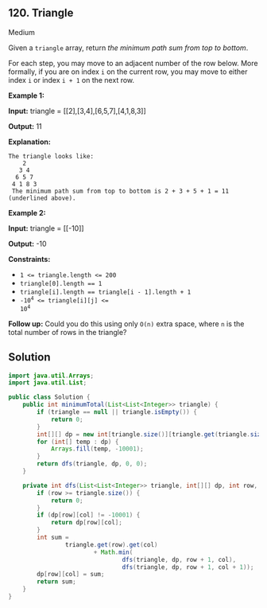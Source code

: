 ## 120\. Triangle

Medium

Given a `triangle` array, return _the minimum path sum from top to bottom_.

For each step, you may move to an adjacent number of the row below. More formally, if you are on index `i` on the current row, you may move to either index `i` or index `i + 1` on the next row.

**Example 1:**

**Input:** triangle = \[\[2],[3,4],[6,5,7],[4,1,8,3]]

**Output:** 11

**Explanation:**

    The triangle looks like:
        2
       3 4
      6 5 7
     4 1 8 3
     The minimum path sum from top to bottom is 2 + 3 + 5 + 1 = 11 (underlined above). 

**Example 2:**

**Input:** triangle = \[\[-10]]

**Output:** -10 

**Constraints:**

*   `1 <= triangle.length <= 200`
*   `triangle[0].length == 1`
*   `triangle[i].length == triangle[i - 1].length + 1`
*   <code>-10<sup>4</sup> <= triangle[i][j] <= 10<sup>4</sup></code>

**Follow up:** Could you do this using only `O(n)` extra space, where `n` is the total number of rows in the triangle?

## Solution

```java
import java.util.Arrays;
import java.util.List;

public class Solution {
    public int minimumTotal(List<List<Integer>> triangle) {
        if (triangle == null || triangle.isEmpty()) {
            return 0;
        }
        int[][] dp = new int[triangle.size()][triangle.get(triangle.size() - 1).size()];
        for (int[] temp : dp) {
            Arrays.fill(temp, -10001);
        }
        return dfs(triangle, dp, 0, 0);
    }

    private int dfs(List<List<Integer>> triangle, int[][] dp, int row, int col) {
        if (row >= triangle.size()) {
            return 0;
        }
        if (dp[row][col] != -10001) {
            return dp[row][col];
        }
        int sum =
                triangle.get(row).get(col)
                        + Math.min(
                                dfs(triangle, dp, row + 1, col),
                                dfs(triangle, dp, row + 1, col + 1));
        dp[row][col] = sum;
        return sum;
    }
}
```